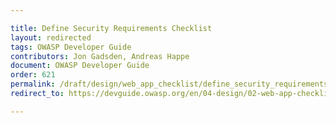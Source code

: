 ```yaml
---

title: Define Security Requirements Checklist
layout: redirected
tags: OWASP Developer Guide
contributors: Jon Gadsden, Andreas Happe
document: OWASP Developer Guide
order: 621
permalink: /draft/design/web_app_checklist/define_security_requirements/
redirect_to: https://devguide.owasp.org/en/04-design/02-web-app-checklist/01-define-security-requirements/

---
```

